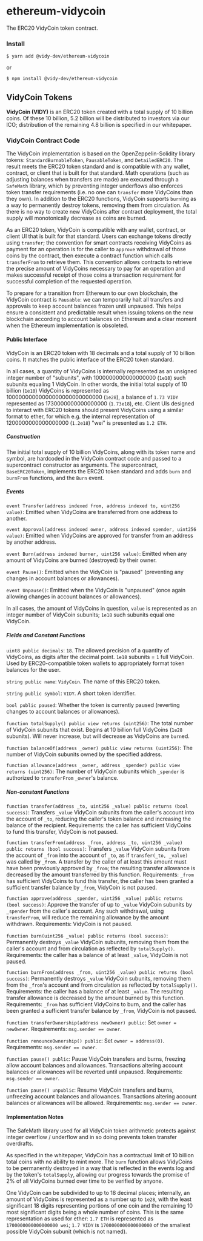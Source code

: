 # ethereum-vidycoin
The ERC20 VidyCoin token contract.

### Install

    $ yarn add @vidy-dev/ethereum-vidycoin
  or

    $ npm install @vidy-dev/ethereum-vidycoin

## VidyCoin Tokens

**VidyCoin (VIDY)** is an ERC20 token created with a total supply of 10 billion coins.  Of these 10 billion, 5.2 billion will be distributed to investors via our ICO; distribution of the remaining 4.8 billion is specified in our whitepaper.

### VidyCoin Contract Code

The VidyCoin implementation is based on the OpenZeppelin-Solidity library tokens: `StandardBurnableToken`, `PausableToken`, and `DetailedERC20`.  The result meets the ERC20 token standard and is compatible with any wallet, contract, or client that is built for that standard.  Math operations (such as adjusting balances when transfers are made) are executed through a `SafeMath` library, which by preventing integer underflows also enforces token transfer requirements (i.e. no one can `transfer` more VidyCoins than they own).  In addition to the ERC20 functions, VidyCoin supports `burn`ing as a way to permanently destroy tokens, removing them from circulation.  As there is no way to create new VidyCoins after contract deployment, the total supply will monotonically decrease as coins are burned.

As an ERC20 token, VidyCoin is compatible with any wallet, contract, or client UI that is built for that standard.  Users can exchange tokens directly using `transfer`; the convention for smart contracts receiving VidyCoins as payment for an operation is for the caller to `approve` withdrawal of those coins by the contract, then execute a contract function which calls `transferFrom` to retrieve them.  This convention allows contracts to retrieve the precise amount of VidyCoins necessary to pay for an operation and makes successful receipt of those coins a transaction requirement for successful completion of the requested operation.

To prepare for a transition from Ethereum to our own blockchain, the VidyCoin contract is `Pausable`: we can temporarily halt all transfers and approvals to keep account balances frozen until unpaused.  This helps ensure a consistent and predictable result when issuing tokens on the new blockchain according to account balances on Ethereum and a clear moment when the Ethereum implementation is obsoleted.

#### Public Interface

VidyCoin is an ERC20 token with 18 decimals and a total supply of 10 billion coins.  It matches the public interface of the ERC20 token standard.

In all cases, a quantity of VidyCoins is internally represented as an unsigned integer number of "subunits", with 1000000000000000000 (`1e18`) such subunits equaling 1 VidyCoin.  In other words, the initial total supply of 10 billion (`1e10`) VidyCoins is represented as 10000000000000000000000000000 (`1e28`), a balance of `1.73 VIDY` represented as 1730000000000000000 (`1.73e18`), etc.  Client UIs designed to interact with ERC20 tokens should present VidyCoins using a similar format to ether, for which e.g. the internal representation of 1200000000000000000 (`1.2e18`) "wei" is presented as `1.2 ETH`.

##### Construction

The initial total supply of 10 billion VidyCoins, along with its token name and symbol, are hardcoded in the VidyCoin contract code and passed to a supercontract constructor as arguments.  The supercontract, `BaseERC20Token`, implements the ERC20 token standard and adds `burn` and `burnFrom` functions, and the `Burn` event.

##### Events

`event Transfer(address indexed from, address indexed to, uint256 value)`: Emitted when VidyCoins are transferred from one address to another.

`event Approval(address indexed owner, address indexed spender, uint256 value)`: Emitted when VidyCoins are approved for transfer from an address by another address.

`event Burn(address indexed burner, uint256 value)`: Emitted when any amount of VidyCoins are burned (destroyed) by their owner.

`event Pause()`: Emitted when the VidyCoin is "paused" (preventing any changes in account balances or allowances).

`event Unpause()`: Emitted when the VidyCoin is "unpaused" (once again allowing changes in account balances or allowances).

In all cases, the amount of VidyCoins in question, `value` is represented as an integer number of VidyCoin subunits; `1e18` such subunits equal one VidyCoin.

##### Fields and Constant Functions

`uint8 public decimals`: `18`.  The allowed precision of a quantity of VidyCoins, as digits after the decimal point.  `1e18` subunits = `1` full VidyCoin.  Used by ERC20-compatible token wallets to appropriately format token balances for the user.

`string public name`: `VidyCoin`.  The name of this ERC20 token.

`string public symbol`: `VIDY`. A short token identifier.

`bool public paused`: Whether the token is currently paused (reverting changes to account balances or allowances).

`function totalSupply() public view returns (uint256)`: The total number of VidyCoin subunits that exist.  Begins at 10 billion full VidyCoins (`1e28` subunits).  Will never increase, but will decrease as VidyCoins are `burn`ed.

`function balanceOf(address _owner) public view returns (uint256)`: The number of VidyCoin subunits owned by the specified address.

`function allowance(address _owner, address _spender) public view returns (uint256)`: The number of VidyCoin subunits which `_spender` is authorized to `transferFrom` `_owner`'s balance.

##### Non-constant Functions

`function transfer(address _to, uint256 _value) public returns (bool success)`: Transfers `_value` VidyCoin subunits from the caller's account into the account of `_to`, reducing the caller's token balance and increasing the balance of the recipient.  Requirements: the caller has sufficient VidyCoins to fund this transfer, VidyCoin is not paused.

`function transferFrom(address _from, address _to, uint256 _value) public returns (bool success)`: Transfers `_value` VidyCoin subunits from the account of `_from` into the account of `_to`, as if `transfer(_to, _value)` was called by `_from`.  A transfer by the caller of at least this amount must have been previously approved by `_from`; the resulting transfer allowance is decreased by the amount transferred by this function.  Requirements: `_from` has sufficient VidyCoins to fund this transfer, the caller has been granted a sufficient transfer balance by `_from`, VidyCoin is not paused.

`function approve(address _spender, uint256 _value) public returns (bool success)`: Approve the transfer of up to `_value` VidyCoin subunits by `_spender` from the caller's account.  Any such withdrawal, using `transferFrom`, will reduce the remaining allowance by the amount withdrawn.  Requirements: VidyCoin is not paused.

`function burn(uint256 _value) public returns (bool success)`: Permanently destroys `_value` VidyCoin subunits, removing them from the caller's account and from circulation as reflected by `totalSupply()`.  Requirements: the caller has a balance of at least `_value`, VidyCoin is not paused.

`function burnFrom(address _from, uint256 _value) public returns (bool success)`: Permanently destroys `_value` VidyCoin subunits, removing them from the `_from`'s account and from circulation as reflected by `totalSupply()`.  Requirements: the caller has a balance of at least `_value`.  The resulting transfer allowance is decreased by the amount burned by this function.  Requirements: `_from` has sufficient VidyCoins to burn, and the caller has been granted a sufficient transfer balance by `_from`, VidyCoin is not paused.

`function transferOwnership(address newOwner) public`: Set `owner = newOwner`.  Requirements: `msg.sender == owner`.

`function renounceOwnership() public`: Set `owner = address(0)`.  Requirements: `msg.sender == owner`.

`function pause() public`: Pause VidyCoin transfers and burns, freezing allow account balances and allowances.  Transactions altering account balances or allowances will be reverted until unpaused.  Requirements: `msg.sender == owner`.

`function pause() unpublic`: Resume VidyCoin transfers and burns, unfreezing account balances and allowances.  Transactions altering account balances or allowances will be allowed.  Requirements: `msg.sender == owner`.

#### Implementation Notes

The SafeMath library used for all VidyCoin token arithmetic protects against integer overflow / underflow and in so doing prevents token transfer overdrafts.

As specified in the whitepaper, VidyCoin has a contractual limit of 10 billion total coins with no ability to mint more.  The `burn` function allows VidyCoins to be permanently destroyed in a way that is reflected in the events log and by the token's `totalSupply`, allowing our progress towards the promise of 2% of all VidyCoins burned over time to be verified by anyone.

One VidyCoin can be subdivided to up to 18 decimal places; internally, an amount of VidyCoins is represented as a number up to `1e28`, with the least significant 18 digits representing portions of one coin and the remaining 10 most significant digits being a whole number of coins.  This is the same representation as used for ether: `1.7 ETH` is represented as `1700000000000000000 wei`; `1.7 VIDY` is `1700000000000000000` of the smallest possible VidyCoin subunit (which is not named).
